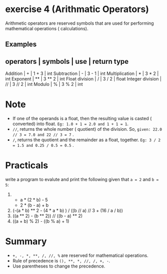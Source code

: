 # exercise 4 (Arithmatic Operators)
Arithmetic operators are reserved symbols that are used for performing mathematical operations ( calculations).

## Examples
operators | symbols | use  | return type
----------------------------------------
Addition | + | 1 + 3 | int
Subtraction | - | 3 - 1 | int
Multiplication | * | 3 * 2 | int
Exponent | ** | 3 ** 2 | int
Float division | / | 3 / 2 | float
Integer division | // | 3 // 2 | int
Modulo | % | 3 % 2 | int

# Note
* If one of the operands is a float, then the resulting value is casted ( converted) into float. `Eg: 1.0 + 1 = 2.0 and 1 + 1 = 1`.
* `//`, returns the whole number ( quotient) of the division. So,  `given: 22.0 // 3 = 7.0 and 22 // 3 = 7` .
* `/`, returns the quotient and the remainder as a float, together. `Eg: 3 / 2 = 1.5 and 0.25 / 0.5 = 0.5` .

# Practicals
write a program to evalute and print the following given that `a = 2` and `b = 5`:

1. 
    * a * (2 * b) - 5
    * 2 * (b - a) + b
1. (-(a * b) ** 2 - (4 * a * b) ) / ((b // a) // 3 + (16 / a / b))
1. ((a ** 2) - (b ** 2)) // ((b - a) ** 2)
1. ((a + b) % 2) - ((b % a) + 1)

# Summary
* `+, -, *, **, /, //, %` are reserved for mathematical operations.
* Rule of precedence is `(), **, *, //, /, +, -`.
* Use parentheses to change the precedence.

